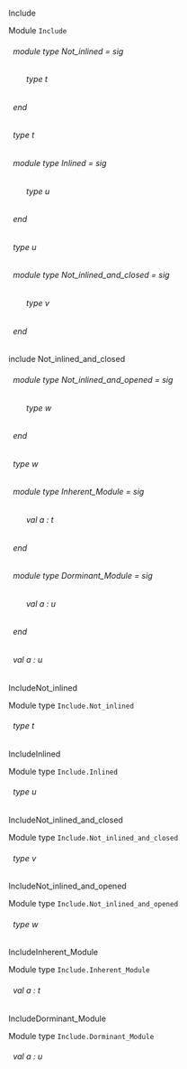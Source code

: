 Include

 Module  `` Include `` 
<a id="module-type-Not_inlined"></a>
###### &nbsp; module type Not_inlined = sig

<a id="type-t"></a>
###### &nbsp; &nbsp; &nbsp; &nbsp; type t



 ###### &nbsp; end



<a id="type-t"></a>
###### &nbsp; type t



<a id="module-type-Inlined"></a>
###### &nbsp; module type Inlined = sig

<a id="type-u"></a>
###### &nbsp; &nbsp; &nbsp; &nbsp; type u



 ###### &nbsp; end



<a id="type-u"></a>
###### &nbsp; type u



<a id="module-type-Not_inlined_and_closed"></a>
###### &nbsp; module type Not_inlined_and_closed = sig

<a id="type-v"></a>
###### &nbsp; &nbsp; &nbsp; &nbsp; type v



 ###### &nbsp; end



include Not_inlined_and_closed

<a id="module-type-Not_inlined_and_opened"></a>
###### &nbsp; module type Not_inlined_and_opened = sig

<a id="type-w"></a>
###### &nbsp; &nbsp; &nbsp; &nbsp; type w



 ###### &nbsp; end



<a id="type-w"></a>
###### &nbsp; type w



<a id="module-type-Inherent_Module"></a>
###### &nbsp; module type Inherent_Module = sig

<a id="val-a"></a>
###### &nbsp; &nbsp; &nbsp; &nbsp; val a : t



 ###### &nbsp; end





<a id="module-type-Dorminant_Module"></a>
###### &nbsp; module type Dorminant_Module = sig



<a id="val-a"></a>
###### &nbsp; &nbsp; &nbsp; &nbsp; val a : u



 ###### &nbsp; end





<a id="val-a"></a>
###### &nbsp; val a : u


IncludeNot_inlined

 Module type  `` Include.Not_inlined `` 
<a id="type-t"></a>
###### &nbsp; type t


IncludeInlined

 Module type  `` Include.Inlined `` 
<a id="type-u"></a>
###### &nbsp; type u


IncludeNot_inlined_and_closed

 Module type  `` Include.Not_inlined_and_closed `` 
<a id="type-v"></a>
###### &nbsp; type v


IncludeNot_inlined_and_opened

 Module type  `` Include.Not_inlined_and_opened `` 
<a id="type-w"></a>
###### &nbsp; type w


IncludeInherent_Module

 Module type  `` Include.Inherent_Module `` 
<a id="val-a"></a>
###### &nbsp; val a : t


IncludeDorminant_Module

 Module type  `` Include.Dorminant_Module `` 


<a id="val-a"></a>
###### &nbsp; val a : u

